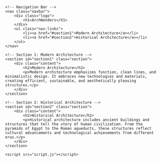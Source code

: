 <!DOCTYPE html>
<html lang="en">
<head>
    <meta charset="UTF-8">
    <meta name="viewport" content="width=device-width, initial-scale=1.0">
    <meta http-equiv="X-UA-Compatible" content="ie=edge">
    <title>Architectural Wonders</title>
    <link rel="stylesheet" href="styles.css">
</head>
<body>

    <!-- Navigation Bar -->
    <nav class="navbar">
        <div class="logo">
            <h1>ArchWonders</h1>
        </div>
        <ul class="nav-links">
            <li><a href="#section1">Modern Architecture</a></li>
            <li><a href="#section2">Historical Architecture</a></li>
        </ul>
    </nav>

    <!-- Section 1: Modern Architecture -->
    <section id="section1" class="section">
        <div class="content">
            <h2>Modern Architecture</h2>
            <p>Modern architecture emphasizes function, clean lines, and minimalistic design. It embraces new technologies and materials, creating efficient, sustainable, and aesthetically pleasing structures.</p>
        </div>
    </section>

    <!-- Section 2: Historical Architecture -->
    <section id="section2" class="section">
        <div class="content">
            <h2>Historical Architecture</h2>
            <p>Historical architecture includes ancient buildings and structures that tell the story of human civilization. From the pyramids of Egypt to the Roman aqueducts, these structures reflect cultural advancements and technological achievements from different eras.</p>
        </div>
    </section>

    <script src="script.js"></script>
</body>
</html>

